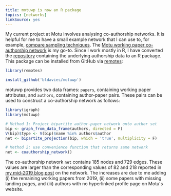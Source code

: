 ```yaml
---
title: motuwp is now an R package
topics: [networks]
linkSource: yes
---
```


My current project at Motu involves analysing co-authorship networks.
It is helpful for me to have a small example network that I can use to, for example, [compare sampling techniques][sampling-post].
The [Motu working paper co-authorship network](/blog/coauthorship-networks-motu/) is my go-to.
Since I work mostly in R, I have converted the [repository](https://github.com/bldavies/motuwp) containing the underlying authorship data to an R package.
This package can be installed from GitHub via [remotes](https://github.com/r-lib/remotes):

```r
library(remotes)

install_github('bldavies/motuwp')
```
 
motuwp provides two data frames: `papers`, containing working paper attributes, and `authors`, containing author-paper pairs.
These pairs can be used to construct a co-authorship network as follows:

```r
library(igraph)
library(motuwp)

# Method 1: Project bipartite author-paper network onto author set
bip <- graph_from_data_frame(authors, directed = F)
V(bip)$type <- V(bip)$name %in% authors$author
net <- bipartite_projection(bip, which = 'true', multiplicity = F)

# Method 2: use convenience function that returns same network
net <- coauthorship_network()
```

The co-authorship network `net` contains 185 nodes and 729 edges.
These values are larger than the corresponding values of 82 and 218 reported in [my mid-2019 blog post][sampling-post] on the network.
The increases are due to me adding (i) the remaining working papers from 2019, (ii) some papers with missing landing pages, and (iii) authors with no hyperlinked profile page on Motu's website.

[sampling-post]: /blog/sampling-motu-coauthorship-network/
